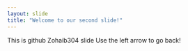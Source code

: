 ```yaml
---
layout: slide
title: "Welcome to our second slide!"
---
```


This is github Zohaib304 slide
Use the left arrow to go back!

